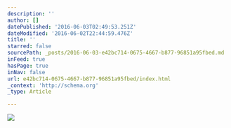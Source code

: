 ```yaml
---
description: ''
author: []
datePublished: '2016-06-03T02:49:53.251Z'
dateModified: '2016-06-02T22:44:59.476Z'
title: ''
starred: false
sourcePath: _posts/2016-06-03-e42bc714-0675-4667-b877-96851a95fbed.md
inFeed: true
hasPage: true
inNav: false
url: e42bc714-0675-4667-b877-96851a95fbed/index.html
_context: 'http://schema.org'
_type: Article

---
```

![](https://the-grid-user-content.s3-us-west-2.amazonaws.com/ae4dc559-969e-4670-b0e2-64112bc3484d.jpg)